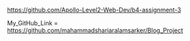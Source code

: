 https://github.com/Apollo-Level2-Web-Dev/b4-assignment-3


My_GitHub_Link = https://github.com/mahammadshariaralamsarker/Blog_Project

